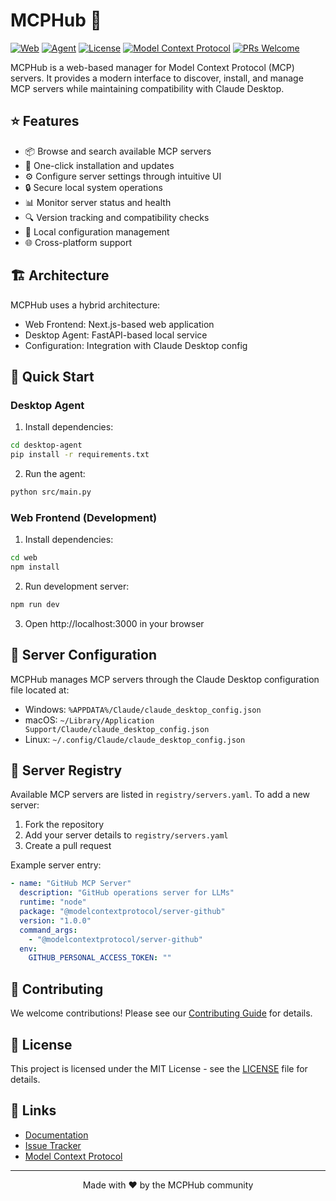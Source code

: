 # MCPHub 🚀

[![Web](https://img.shields.io/badge/Web-Next.js-black.svg)](https://nextjs.org/)
[![Agent](https://img.shields.io/badge/Agent-FastAPI-009688.svg)](https://fastapi.tiangolo.com/)
[![License](https://img.shields.io/badge/License-MIT-green.svg)](LICENSE)
[![Model Context Protocol](https://img.shields.io/badge/MCP-1.0.3-brightgreen.svg)](https://modelcontextprotocol.io/)
[![PRs Welcome](https://img.shields.io/badge/PRs-welcome-brightgreen.svg)](http://makeapullrequest.com)

MCPHub is a web-based manager for Model Context Protocol (MCP) servers. It provides a modern interface to discover, install, and manage MCP servers while maintaining compatibility with Claude Desktop.

## ⭐ Features

- 📦 Browse and search available MCP servers
- 🔄 One-click installation and updates
- ⚙️ Configure server settings through intuitive UI
- 🔒 Secure local system operations
- 📊 Monitor server status and health
- 🔍 Version tracking and compatibility checks
- 💾 Local configuration management
- 🌐 Cross-platform support

## 🏗️ Architecture

MCPHub uses a hybrid architecture:
- Web Frontend: Next.js-based web application
- Desktop Agent: FastAPI-based local service
- Configuration: Integration with Claude Desktop config

## 🚀 Quick Start

### Desktop Agent

1. Install dependencies:
```bash
cd desktop-agent
pip install -r requirements.txt
```

2. Run the agent:
```bash
python src/main.py
```

### Web Frontend (Development)

1. Install dependencies:
```bash
cd web
npm install
```

2. Run development server:
```bash
npm run dev
```

3. Open http://localhost:3000 in your browser

## 🔧 Server Configuration

MCPHub manages MCP servers through the Claude Desktop configuration file located at:
- Windows: `%APPDATA%/Claude/claude_desktop_config.json`
- macOS: `~/Library/Application Support/Claude/claude_desktop_config.json`
- Linux: `~/.config/Claude/claude_desktop_config.json`

## 📝 Server Registry

Available MCP servers are listed in `registry/servers.yaml`. To add a new server:
1. Fork the repository
2. Add your server details to `registry/servers.yaml`
3. Create a pull request

Example server entry:
```yaml
- name: "GitHub MCP Server"
  description: "GitHub operations server for LLMs"
  runtime: "node"
  package: "@modelcontextprotocol/server-github"
  version: "1.0.0"
  command_args:
    - "@modelcontextprotocol/server-github"
  env:
    GITHUB_PERSONAL_ACCESS_TOKEN: ""
```

## 🤝 Contributing

We welcome contributions! Please see our [Contributing Guide](CONTRIBUTING.md) for details.

## 📄 License

This project is licensed under the MIT License - see the [LICENSE](LICENSE) file for details.

## 🔗 Links

- [Documentation](https://mcphub.io/docs)
- [Issue Tracker](https://github.com/hemangjoshi37a/mcphub/issues)
- [Model Context Protocol](https://modelcontextprotocol.io/)

---

<div align="center">
Made with ❤️ by the MCPHub community
</div>